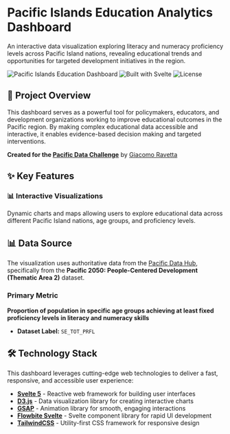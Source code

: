 # Pacific Islands Education Analytics Dashboard

An interactive data visualization exploring literacy and numeracy proficiency levels across Pacific Island nations, revealing educational trends and opportunities for targeted development initiatives in the region.

![Pacific Islands Education Dashboard](https://img.shields.io/badge/Status-Active-brightgreen) ![Built with Svelte](https://img.shields.io/badge/Built%20with-Svelte%205-ff3e00) ![License](https://img.shields.io/badge/License-MIT-blue)

## 🌊 Project Overview

This dashboard serves as a powerful tool for policymakers, educators, and development organizations working to improve educational outcomes in the Pacific region. By making complex educational data accessible and interactive, it enables evidence-based decision making and targeted interventions.

**Created for the [Pacific Data Challenge](https://pacificdatavizchallenge.org/)** by [Giacomo Ravetta](https://www.giacomoravetta.com)

## ✨ Key Features

### 📊 Interactive Visualizations
Dynamic charts and maps allowing users to explore educational data across different Pacific Island nations, age groups, and proficiency levels.

## 📊 Data Source

The visualization uses authoritative data from the [Pacific Data Hub](https://stats.pacificdata.org/), specifically from the **Pacific 2050: People-Centered Development (Thematic Area 2)** dataset.

### Primary Metric
**Proportion of population in specific age groups achieving at least fixed proficiency levels in literacy and numeracy skills**

- **Dataset Label:** `SE_TOT_PRFL`


## 🛠️ Technology Stack

This dashboard leverages cutting-edge web technologies to deliver a fast, responsive, and accessible user experience:

- **[Svelte 5](https://svelte.dev/)** - Reactive web framework for building user interfaces
- **[D3.js](https://d3js.org/)** - Data visualization library for creating interactive charts
- **[GSAP](https://greensock.com/gsap/)** - Animation library for smooth, engaging interactions
- **[Flowbite Svelte](https://flowbite-svelte.com/)** - Svelte component library for rapid UI development
- **[TailwindCSS](https://tailwindcss.com/)** - Utility-first CSS framework for responsive design
